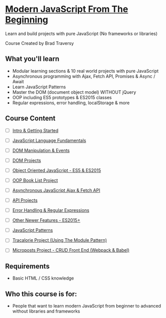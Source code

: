 # [Modern JavaScript From The Beginning](https://www.udemy.com/modern-javascript-from-the-beginning/)

Learn and build projects with pure JavaScript (No frameworks or libraries)

Course Created by Brad Traversy


## What you'll learn

- Modular learning sections & 10 real world projects with pure JavaScript
- Asynchronous programming with Ajax, Fetch API, Promises & Async / Await
- Learn JavaScript Patterns
- Master the DOM (document object model) WITHOUT jQuery
- OOP including ES5 prototypes & ES2015 classes
- Regular expressions, error handling, localStorage & more


## Course Content

- [ ] [Intro & Getting Started]()
- [ ] [JavaScript Language Fundamentals]()
- [ ] [DOM Manipulation & Events]()
- [ ] [DOM Projects]()
- [ ] [Object Oriented JavaScript - ES5 & ES2015]()
- [ ] [OOP Book List Project]()
- [ ] [Asynchronous JavaScript Ajax & Fetch API]()
- [ ] [API Projects]()
- [ ] [Error Handling & Regular Expressions]()
- [ ] [Other Newer Features - ES2015+]()
- [ ] [JavaScript Patterns]()
- [ ] [Tracalorie Project (Using The Module Pattern)]()
- [ ] [Microposts Project - CRUD Front End (Webpack & Babel)]()



## Requirements

- Basic HTML / CSS knowledge


## Who this course is for:

- People that want to learn modern JavaScript from beginner to advanced without libraries and frameworks